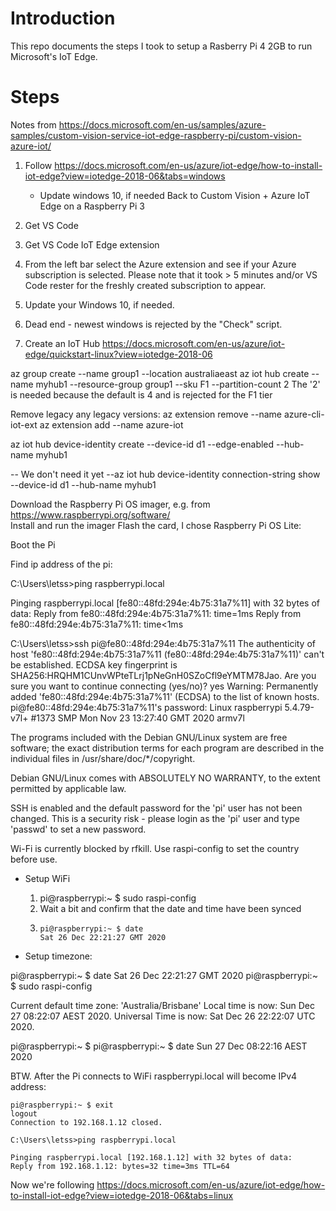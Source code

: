 # Introduction

This repo documents the steps I took to setup a Rasberry Pi 4 2GB to run Microsoft's IoT Edge.

 

# Steps

Notes from https://docs.microsoft.com/en-us/samples/azure-samples/custom-vision-service-iot-edge-raspberry-pi/custom-vision-azure-iot/

1. Follow https://docs.microsoft.com/en-us/azure/iot-edge/how-to-install-iot-edge?view=iotedge-2018-06&tabs=windows
   * Update windows 10, if needed 
Back to Custom Vision + Azure IoT Edge on a Raspberry Pi 3
1. Get VS Code 
1. Get VS Code IoT Edge extension
1. From the left bar select the Azure extension and see if your Azure subscription is selected.
   Please note that it took > 5 minutes and/or VS Code rester for the freshly created subscription to appear. 

4. Update your Windows 10, if needed. 
5. Dead end - newest windows is rejected by the "Check" script.

5. Create an IoT Hub
https://docs.microsoft.com/en-us/azure/iot-edge/quickstart-linux?view=iotedge-2018-06

az group create --name group1 --location australiaeast
az iot hub create --name myhub1 --resource-group group1 --sku F1 --partition-count 2
The '2' is needed because the default is 4 and is rejected for the F1 tier

Remove legacy any legacy versions: 
az extension remove --name azure-cli-iot-ext
az extension add --name azure-iot

az iot hub device-identity create --device-id d1 --edge-enabled --hub-name myhub1

-- We don't need it yet
--az iot hub device-identity connection-string show --device-id d1 --hub-name myhub1

Download the Raspberry Pi OS imager, e.g. from https://www.raspberrypi.org/software/   
Install and run the imager
Flash the card, I chose Raspberry Pi OS Lite: 

Boot the Pi

Find ip address of the pi:

C:\Users\letss>ping raspberrypi.local

Pinging raspberrypi.local [fe80::48fd:294e:4b75:31a7%11] with 32 bytes of data:
Reply from fe80::48fd:294e:4b75:31a7%11: time=1ms
Reply from fe80::48fd:294e:4b75:31a7%11: time<1ms

C:\Users\letss>ssh pi@fe80::48fd:294e:4b75:31a7%11
The authenticity of host 'fe80::48fd:294e:4b75:31a7%11 (fe80::48fd:294e:4b75:31a7%11)' can't be established.
ECDSA key fingerprint is SHA256:HRQHM1CUnvWPteTLrj1pNeGnH0SZoCfl9eYMTM78Jao.
Are you sure you want to continue connecting (yes/no)? yes
Warning: Permanently added 'fe80::48fd:294e:4b75:31a7%11' (ECDSA) to the list of known hosts.
pi@fe80::48fd:294e:4b75:31a7%11's password:
Linux raspberrypi 5.4.79-v7l+ #1373 SMP Mon Nov 23 13:27:40 GMT 2020 armv7l

The programs included with the Debian GNU/Linux system are free software;
the exact distribution terms for each program are described in the
individual files in /usr/share/doc/*/copyright.

Debian GNU/Linux comes with ABSOLUTELY NO WARRANTY, to the extent
permitted by applicable law.

SSH is enabled and the default password for the 'pi' user has not been changed.
This is a security risk - please login as the 'pi' user and type 'passwd' to set a new password.


Wi-Fi is currently blocked by rfkill.
Use raspi-config to set the country before use.

* Setup WiFi

  1. pi@raspberrypi:~ $ sudo raspi-config
  1. Wait a bit and confirm that the date and time have been synced
  1. ```
     pi@raspberrypi:~ $ date
     Sat 26 Dec 22:21:27 GMT 2020
     ```

* Setup timezone:

pi@raspberrypi:~ $ date
Sat 26 Dec 22:21:27 GMT 2020
pi@raspberrypi:~ $ sudo raspi-config


Current default time zone: 'Australia/Brisbane'
Local time is now:      Sun Dec 27 08:22:07 AEST 2020.
Universal Time is now:  Sat Dec 26 22:22:07 UTC 2020.

pi@raspberrypi:~ $ pi@raspberrypi:~ $ date
Sun 27 Dec 08:22:16 AEST 2020


BTW. After the Pi connects to WiFi raspberrypi.local will become IPv4 address:

```
pi@raspberrypi:~ $ exit
logout
Connection to 192.168.1.12 closed.

C:\Users\letss>ping raspberrypi.local

Pinging raspberrypi.local [192.168.1.12] with 32 bytes of data:
Reply from 192.168.1.12: bytes=32 time=3ms TTL=64
```




Now we're following https://docs.microsoft.com/en-us/azure/iot-edge/how-to-install-iot-edge?view=iotedge-2018-06&tabs=linux



